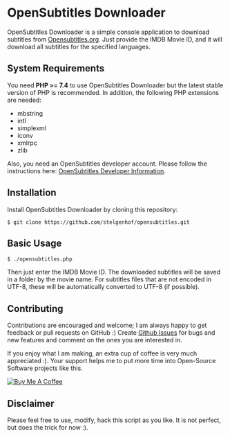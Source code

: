 OpenSubtitles Downloader
==========

OpenSubtitles Downloader is a simple console application to download subtitles
from [Opensubtitles.org](https://www.opensubtitles.org). Just provide the IMDB Movie ID, and it will download all
subtitles for the specified languages.

System Requirements
-------------------

You need **PHP >= 7.4** to use OpenSubtitles Downloader but the latest stable version of PHP is recommended. In
addition, the following PHP extensions are needed:

- mbstring
- intl
- simplexml
- iconv
- xmlrpc
- zlib

Also, you need an OpenSubtitles developer account. Please follow the instructions
here: [OpenSubtitles Developer Information](https://trac.opensubtitles.org/projects/opensubtitles/wiki/DevReadFirst).

Installation
------------

Install OpenSubtitles Downloader by cloning this repository:

```
$ git clone https://github.com/stelgenhof/opensubtitles.git
```

Basic Usage
-----------

```
$ ./opensubtitles.php
```

Then just enter the IMDB Movie ID. The downloaded subtitles will be saved in a folder by the movie name. For subtitles
files that are not encoded in UTF-8, these will be automatically converted to UTF-8 (if possible).

## Contributing

Contributions are encouraged and welcome; I am always happy to get feedback or pull requests on GitHub :)
Create [Github Issues](https://github.com/stelgenhof/opensubtitles/issues) for bugs and new features and comment on the
ones you are interested in.

If you enjoy what I am making, an extra cup of coffee is very much appreciated :). Your support helps me to put more
time into Open-Source Software projects like this.

<a href="https://www.buymeacoffee.com/sachatelgenhof" target="_blank"><img src="https://www.buymeacoffee.com/assets/img/custom_images/orange_img.png" alt="Buy Me A Coffee" style="height: auto !important;width: auto !important;" ></a>


Disclaimer
----------
Please feel free to use, modify, hack this script as you like. It is not perfect, but does the trick for now :).
